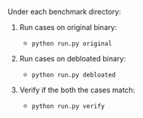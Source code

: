 Under each benchmark directory:
1. Run cases on original binary:
	- `python run.py original`

2. Run cases on debloated binary:
	- `python run.py debloated`

3. Verify if the both the cases match:
	- `python run.py verify`


<!-- 
4. Debloat the binary:
	- `python run.py debloat`

5. Infer more code paths that are not executed for training cases:
	- `python run.py extend_debloat heuristic_level(i.e., 1 ~ 4)`
	- Retry step 3. -->
